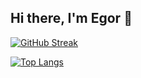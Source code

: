 ## Hi there, I'm Egor 👋

[![GitHub Streak](https://github-readme-streak-stats.herokuapp.com/?user=EgorGordinskiy)](https://git.io/streak-stats)

[![Top Langs](https://github-readme-stats.vercel.app/api/top-langs/?username=EgorGordinskiy&layout=compact)](https://github.com/anuraghazra/github-readme-stats)
